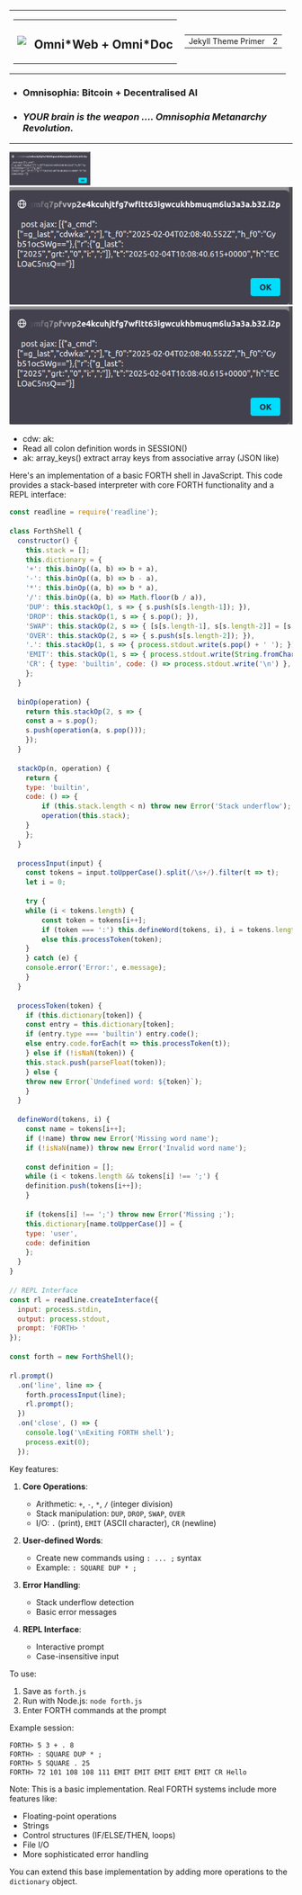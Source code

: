 <table><tr>
<td>
<table><tr><td><img src="https://omnixtar.github.io/m/img/icon-oxw.png" height="60"></td><td><h2>Omni*Web + Omni*Doc</h2></td></tr></table> 
</td>
<td>
<table><tr><td>Jekyll Theme Primer</td><td>2</td></tr></table>
</td></tr></table>

- ### Omnisophia: Bitcoin + Decentralised AI
- ### *YOUR brain is the weapon .... Omnisophia Metanarchy Revolution.* 

---

<img src="./s1.png" height="60">
<img src="./s1.png">

<img src="./s1.png">

- cdw: ak:
- Read all colon definition words in SESSION()
- ak: array_keys() extract array keys from associative array (JSON like)


Here's an implementation of a basic FORTH shell in JavaScript. This code provides a stack-based interpreter with core FORTH functionality and a REPL interface:

```javascript
const readline = require('readline');

class ForthShell {
  constructor() {
	this.stack = [];
	this.dictionary = {
  	'+': this.binOp((a, b) => b + a),
  	'-': this.binOp((a, b) => b - a),
  	'*': this.binOp((a, b) => b * a),
  	'/': this.binOp((a, b) => Math.floor(b / a)),
  	'DUP': this.stackOp(1, s => { s.push(s[s.length-1]); }),
  	'DROP': this.stackOp(1, s => { s.pop(); }),
  	'SWAP': this.stackOp(2, s => { [s[s.length-1], s[s.length-2]] = [s[s.length-2], s[s.length-1]]; }),
  	'OVER': this.stackOp(2, s => { s.push(s[s.length-2]); }),
  	'.': this.stackOp(1, s => { process.stdout.write(s.pop() + ' '); }),
  	'EMIT': this.stackOp(1, s => { process.stdout.write(String.fromCharCode(s.pop())); }),
  	'CR': { type: 'builtin', code: () => process.stdout.write('\n') },
	};
  }

  binOp(operation) {
	return this.stackOp(2, s => {
  	const a = s.pop();
  	s.push(operation(a, s.pop()));
	});
  }

  stackOp(n, operation) {
	return {
  	type: 'builtin',
  	code: () => {
    	if (this.stack.length < n) throw new Error('Stack underflow');
    	operation(this.stack);
  	}
	};
  }

  processInput(input) {
	const tokens = input.toUpperCase().split(/\s+/).filter(t => t);
	let i = 0;
    
	try {
  	while (i < tokens.length) {
    	const token = tokens[i++];
    	if (token === ':') this.defineWord(tokens, i), i = tokens.length;
    	else this.processToken(token);
  	}
	} catch (e) {
  	console.error('Error:', e.message);
	}
  }

  processToken(token) {
	if (this.dictionary[token]) {
  	const entry = this.dictionary[token];
  	if (entry.type === 'builtin') entry.code();
  	else entry.code.forEach(t => this.processToken(t));
	} else if (!isNaN(token)) {
  	this.stack.push(parseFloat(token));
	} else {
  	throw new Error(`Undefined word: ${token}`);
	}
  }

  defineWord(tokens, i) {
	const name = tokens[i++];
	if (!name) throw new Error('Missing word name');
	if (!isNaN(name)) throw new Error('Invalid word name');
    
	const definition = [];
	while (i < tokens.length && tokens[i] !== ';') {
  	definition.push(tokens[i++]);
	}
    
	if (tokens[i] !== ';') throw new Error('Missing ;');
	this.dictionary[name.toUpperCase()] = {
  	type: 'user',
  	code: definition
	};
  }
}

// REPL Interface
const rl = readline.createInterface({
  input: process.stdin,
  output: process.stdout,
  prompt: 'FORTH> '
});

const forth = new ForthShell();

rl.prompt()
  .on('line', line => {
	forth.processInput(line);
	rl.prompt();
  })
  .on('close', () => {
	console.log('\nExiting FORTH shell');
	process.exit(0);
  });
```

Key features:

1. **Core Operations**:
   - Arithmetic: `+`, `-`, `*`, `/` (integer division)
   - Stack manipulation: `DUP`, `DROP`, `SWAP`, `OVER`
   - I/O: `.` (print), `EMIT` (ASCII character), `CR` (newline)

2. **User-defined Words**:
   - Create new commands using `: ... ;` syntax
   - Example: `: SQUARE DUP * ;`

3. **Error Handling**:
   - Stack underflow detection
   - Basic error messages

4. **REPL Interface**:
   - Interactive prompt
   - Case-insensitive input

To use:
1. Save as `forth.js`
2. Run with Node.js: `node forth.js`
3. Enter FORTH commands at the prompt

Example session:
```forth
FORTH> 5 3 + . 8
FORTH> : SQUARE DUP * ;
FORTH> 5 SQUARE . 25
FORTH> 72 101 108 108 111 EMIT EMIT EMIT EMIT EMIT CR Hello
```

Note: This is a basic implementation. Real FORTH systems include more features like:
- Floating-point operations
- Strings
- Control structures (IF/ELSE/THEN, loops)
- File I/O
- More sophisticated error handling

You can extend this base implementation by adding more operations to the `dictionary` object.
